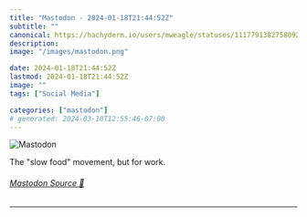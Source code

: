 ```yaml
---
title: "Mastodon - 2024-01-18T21:44:52Z"
subtitle: ""
canonical: https://hachyderm.io/users/mweagle/statuses/111779138275809297
description:
image: "/images/mastodon.png"

date: 2024-01-18T21:44:52Z
lastmod: 2024-01-18T21:44:52Z
image: ""
tags: ["Social Media"]

categories: ["mastodon"]
# generated: 2024-03-10T12:55:46-07:00
---
```

![Mastodon](/images/mastodon.png)

<p>The &quot;slow food&quot; movement, but for work.</p>


###### [Mastodon Source 🐘](https://hachyderm.io/@mweagle/111779138275809297)

___
